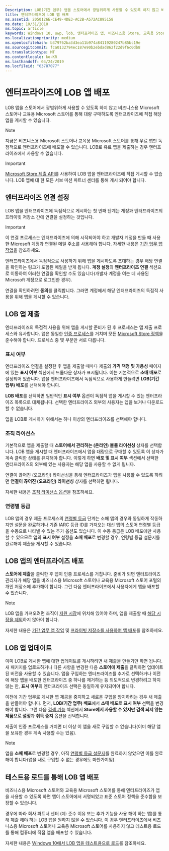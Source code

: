 ```yaml
---
Description: LOB(기간 업무) 앱을 스토어에서 광범위하게 사용할 수 있도록 하지 않고 비즈니스용 Microsoft 스토어나 교육용 Microsoft 스토어를 통해 대량 구매하도록 엔터프라이즈에 직접 해당 앱을 게시할 수 있습니다.
title: 엔터프라이즈에 LOB 앱 배포
ms.assetid: 2050126E-CE49-4DE3-AC2B-A572AC895158
ms.date: 10/31/2018
ms.topic: article
keywords: Windows 10, uwp, lob, 엔터프라이즈 앱, 비즈니스용 Store, 교육용 Store, 엔터프라이즈
ms.localizationpriority: medium
ms.openlocfilehash: b379762ba3d3ea11b974a84119280247b85bc19e
ms.sourcegitcommit: fca0132794ec187e90b2ebdad862f22d9f6c0db8
ms.translationtype: MT
ms.contentlocale: ko-KR
ms.lasthandoff: 04/24/2019
ms.locfileid: "63787077"
---
```

# <a name="distribute-lob-apps-to-enterprises"></a>엔터프라이즈에 LOB 앱 배포


LOB 앱을 스토어에서 광범위하게 사용할 수 있도록 하지 않고 비즈니스용 Microsoft 스토어나 교육용 Microsoft 스토어를 통해 대량 구매하도록 엔터프라이즈에 직접 해당 앱을 게시할 수 있습니다.

> [!NOTE]
> 지금은 비즈니스용 Microsoft 스토어나 교육용 Microsoft 스토어를 통해 무료 앱만 독점적으로 엔터프라이즈에 배포할 수 있습니다. LOB로 유료 앱을 제출하는 경우 엔터프라이즈에서 사용할 수 없습니다. 

> [!IMPORTANT]
> [Microsoft Store 제출 API](../monetize/create-and-manage-submissions-using-windows-store-services.md)를 사용하여 LOB 앱을 엔터프라이즈에 직접 게시할 수 없습니다. LOB 앱에 대 한 모든 서브 미션 파트너 센터를 통해 게시 되어야 합니다.


## <a name="set-up-the-enterprise-association"></a>엔터프라이즈 연결 설정

LOB 앱을 엔터프라이즈에 독점적으로 게시하는 첫 번째 단계는 계정과 엔터프라이즈의 프라이빗 저장소 간에 연결을 설정하는 것입니다.

> [!IMPORTANT]
> 이 연결 프로세스는 엔터프라이즈에 의해 시작되어야 하고 개발자 계정을 만들 때 사용한 Microsoft 계정과 연결된 메일 주소를 사용해야 합니다. 자세한 내용은 [기간 업무 앱 작업](https://go.microsoft.com/fwlink/p/?LinkId=698846)을 참조하세요.

엔터프라이즈에서 독점적으로 사용하기 위해 앱을 게시하도록 초대하는 경우 해당 연결을 확인하는 링크가 포함된 메일을 받게 됩니다. **계정 설정**의 **엔터프라이즈 연결** 섹션으로 이동하여 이러한 연결을 확인할 수도 있습니다(개발자 계정을 여는 데 사용된 Microsoft 계정으로 로그인한 경우).

연결을 확인하려면 **동의**를 클릭합니다. 그러면 계정에서 해당 엔터프라이즈의 독점적 사용을 위해 앱을 게시할 수 있습니다.


## <a name="submit-lob-apps"></a>LOB 앱 제출

엔터프라이즈의 독점적 사용을 위해 앱을 게시할 준비가 된 후 프로세스는 앱 제출 프로세스와 유사합니다. 앱은 동일한 [인증 프로세스](the-app-certification-process.md)를 거치며 모든 [Microsoft Store 정책](https://docs.microsoft.com/legal/windows/agreements/store-policies)을 준수해야 합니다. 프로세스 중 몇 부분만 서로 다릅니다.


### <a name="visibility"></a>표시 여부

엔터프라이즈 연결을 설정한 후 앱을 제출할 때마다 제출의 **가격 책정 및 가용성** 페이지에 있는 **표시 여부** 섹션에서 드롭다운 상자가 표시됩니다. 이는 기본적으로 **소매 배포**로 설정되어 있습니다. 앱을 엔터프라이즈에서 독점적으로 사용하게 만들려면 **LOB(기간 업무) 배포**를 선택해야 합니다.

**LOB 배포**를 선택하면 일반적인 **표시 여부** 옵션이 독점적 앱을 게시할 수 있는 엔터프라이즈 목록으로 대체됩니다. 선택한 엔터프라이즈 외부의 사용자는 앱을 보거나 다운로드할 수 없습니다.

앱을 LOB로 게시하기 위해서는 하나 이상의 엔터프라이즈를 선택해야 합니다.

<span id="organizational" />

### <a name="organizational-licensing"></a>조직 라이선스

기본적으로 앱을 제출할 때 **스토어에서 관리하는 (온라인) 볼륨 라이선싱** 상자를 선택합니다. LOB 앱을 게시할 때 엔터프라이즈에서 앱을 대량으로 구매할 수 있도록 이 상자가 계속 클릭한 상태를 유지해야 합니다. 이렇게 하면 **배포 및 표시 여부** 섹션에서 선택한 엔터프라이즈의 외부에 있는 사용자는 해당 앱을 사용할 수 없게 됩니다.

연결이 끊어진 (오프라인) 라이선싱을 통해 엔터프라이즈가 앱을 사용할 수 있도록 하려면 **연결이 끊어진 (오프라인) 라이선싱** 상자를 선택하면 됩니다.

자세한 내용은 [조직 라이선스 옵션](organizational-licensing.md)을 참조하세요.


### <a name="age-ratings"></a>연령별 등급

LOB 앱의 경우 제출 프로세스의 [연령별 등급](age-ratings.md) 단계는 소매 앱의 경우와 동일하게 작동하지만 설문을 완료하거나 기존 IARC 등급 ID를 가져오는 대신 앱의 스토어 연령별 등급을 수동으로 나타낼 수 있는 추가 옵션도 있습니다. 이 수동 등급은 LOB 배포에만 사용할 수 있으므로 앱의 **표시 여부** 설정을 **소매 배포**로 변경할 경우, 연령별 등급 설문지를 완료해야 제출을 게시할 수 있습니다.


## <a name="enterprise-deployment-of-lob-apps"></a>LOB 앱의 엔터프라이즈 배포

**스토어에 제출**을 클릭한 후 앱이 인증 프로세스를 거칩니다. 준비가 되면 엔터프라이즈 관리자가 해당 앱을 비즈니스용 Microsoft 스토어나 교육용 Microsoft 스토어 포털의 개인 저장소에 추가해야 합니다. 그런 다음 엔터프라이즈에서 사용자에게 앱을 배포할 수 있습니다.

> [!NOTE]
> LOB 앱을 가져오려면 조직이 [지원 시장](https://technet.microsoft.com/itpro/windows/whats-new/windows-store-for-business-overview#supported-markets)에 위치해 있어야 하며, 앱을 제출할 때 [해당 시장을 제외](define-pricing-and-market-selection.md)하지 않아야 합니다. 

자세한 내용은 [기간 업무 앱 작업](https://go.microsoft.com/fwlink/p/?LinkId=698846) 및 [프라이빗 저장소를 사용하여 앱 배포](https://go.microsoft.com/fwlink/p/?LinkId=698847)를 참조하세요.


## <a name="update-lob-apps"></a>LOB 앱 업데이트

이미 LOB로 게시한 앱에 대한 업데이트를 게시하려면 새 제출을 만들기만 하면 됩니다. 새 패키지를 업로드하거나 다른 사항을 변경한 다음 **스토어에 제출**을 클릭하면 업데이트된 버전을 사용할 수 있습니다. 앱을 구입하는 엔터프라이즈를 추가로 선택하거나 이전에 해당 앱을 배포한 엔터프라이즈 중 하나를 제거하는 등 의도적으로 변경하려고 하지 않는 한, **표시 여부**의 엔터프라이즈 선택은 동일하게 유지되어야 합니다.

이전에 기간 업무로 게시한 앱 제공을 중지하고 새로운 구입을 방지하려는 경우 새 제출을 만들어야 합니다. 먼저, **LOB(기간 업무) 배포**에서 **소매 배포**로 **표시 여부** 선택을 변경해야 합니다. 그런 다음 [검색 기능](choose-visibility-options.md#discoverability) 섹션에서 **Store에서 사용할 수 있지만 검색 되지 않는 제품으로 설정**과 **취득 중지** 옵션을 선택합니다.

제출이 인증 프로세스를 거치면 더 이상 이 앱을 새로 구입할 수 없습니다(이미 해당 앱을 보유한 경우 계속 사용할 수는 있음).

> [!NOTE]
> 앱을 **소매 배포**로 변경할 경우, 아직 [연령별 등급 설문지](age-ratings.md)를 완료하지 않았으면 이를 완료해야 합니다(앱을 새로 구입할 수 없는 경우에도 마찬가지임).


## <a name="distribute-lob-apps-through-sideloading"></a>테스트용 로드를 통해 LOB 앱 배포

비즈니스용 Microsoft 스토어와 교육용 Microsoft 스토어를 통해 엔터프라이즈가 앱을 사용할 수 있도록 하면 앱이 스토어에서 서명되었고 표준 스토어 정책을 준수함을 보장할 수 있습니다.

경우에 따라 회사 파트너 센터 (예: 준수 이유 또는 추가 기능을 사용 해야 하는 앱)를 통해 제출 해야 하는 LOB 앱을 원하지 않을 수 있습니다. 이 경우 엔터프라이즈에서 비즈니스용 Microsoft 스토어나 교육용 Microsoft 스토어를 사용하지 않고 테스트용 로드를 통해 컴퓨터에 직접 앱을 배포할 수 있습니다.

자세한 내용은 [Windows 10에서 LOB 앱을 테스트용으로 로드](https://go.microsoft.com/fwlink/p/?LinkId=623433)를 참조하세요.

 

 




